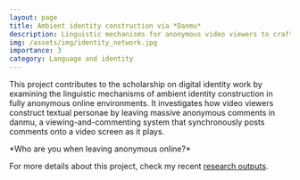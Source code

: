 ```yaml
---
layout: page
title: Ambient identity construction via *Danmu*
description: Linguistic mechanisms for anonymous video viewers to craft the self
img: /assets/img/identity_network.jpg
importance: 3
category: Language and identity
---
```


This project contributes to the scholarship on digital identity work by examining the linguistic mechanisms of ambient identity construction in fully anonymous online environments. It investigates how video viewers construct textual personae by leaving massive anonymous comments in danmu, a viewing-and-commenting system that synchronously posts comments onto a video screen as it plays. 


<div class="row justify-content-sm-center">
    <div class="col-sm-8 mt-3 mt-md-0">
        <img class="img-fluid rounded z-depth-1" src="{{ '/assets/img/danmu.png' | relative_url }}" alt="" title="example image"/>
    </div>
    <div class="col-sm-4 mt-3 mt-md-0">
        <img class="img-fluid rounded z-depth-1" src="{{ '/assets/img/treemap.png' | relative_url }}" alt="" title="example image"/>
    </div>
</div>
<div class="caption">
    *Who are you when leaving anonymous online?*
</div>


For more details about this project, check my recent [research outputs](/research/).
